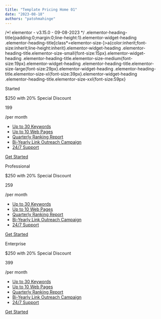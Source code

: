 ```yaml
---
title: "Template Pricing Home 01"
date: "2023-08-18"
authors: "patohmahinge"
---
```


/\*! elementor - v3.15.0 - 09-08-2023 \*/ .elementor-heading-title{padding:0;margin:0;line-height:1}.elementor-widget-heading .elementor-heading-title\[class\*=elementor-size-\]>a{color:inherit;font-size:inherit;line-height:inherit}.elementor-widget-heading .elementor-heading-title.elementor-size-small{font-size:15px}.elementor-widget-heading .elementor-heading-title.elementor-size-medium{font-size:19px}.elementor-widget-heading .elementor-heading-title.elementor-size-large{font-size:29px}.elementor-widget-heading .elementor-heading-title.elementor-size-xl{font-size:39px}.elementor-widget-heading .elementor-heading-title.elementor-size-xxl{font-size:59px}

Started

$250 with 20% Special Discount

199

/per month

- [Up to 30 Keywords](#)
- [Up to 10 Web Pages](#)
- [Quarterly Ranking Report](#)
- [Bi-Yearly Link Outreach Campaign](#)
- [24/7 Support](#)

[Get Started](#)

Professional

$250 with 20% Special Discount

259

/per month

- [Up to 30 Keywords](#)
- [Up to 10 Web Pages](#)
- [Quarterly Ranking Report](#)
- [Bi-Yearly Link Outreach Campaign](#)
- [24/7 Support](#)

[Get Started](#)

Enterprise

$250 with 20% Special Discount

399

/per month

- [Up to 30 Keywords](#)
- [Up to 10 Web Pages](#)
- [Quarterly Ranking Report](#)
- [Bi-Yearly Link Outreach Campaign](#)
- [24/7 Support](#)

[Get Started](#)

